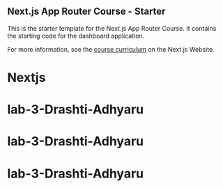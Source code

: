 ## Next.js App Router Course - Starter

This is the starter template for the Next.js App Router Course. It contains the starting code for the dashboard application.

For more information, see the [course curriculum](https://nextjs.org/learn) on the Next.js Website.
# Nextjs
# lab-3-Drashti-Adhyaru
# lab-3-Drashti-Adhyaru
# lab-3-Drashti-Adhyaru
